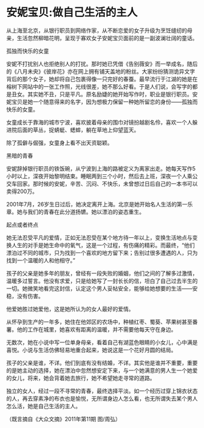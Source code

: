 # 安妮宝贝:做自己生活的主人

从上海至北京，从银行职员到网络作家，从不断恋爱的女子升级为烹饪缝纫的母亲，生活忽然柳暗花明，呈现于寡欢女子安妮宝贝面前的是一副波澜壮阔的童话。 

孤独而快乐的女童 

安妮不打扰别人也拒绝别人的打扰。那时她已凭借《告别薇安》而一举成名，随后的《八月未央》《彼岸花》亦在网上拥有铺天盖地的粉丝。大家纷纷猜测诡异文字背后的那个女子，她却将自己包裹得像一只完好的春蚕。最早流行于江湖的她是在榕树下网站中的一张工作照，光线很差，她不那么好看。于是人们说，会写字的都是丑女。其实她不丑，只是平凡。原名励婕的她开始写作时，职业是银行职员。安妮宝贝是她一个随意得来的名字，因为想极力保留一种她所留恋的身份——孤独而快乐的女童。 

女童成长于靠海的城市宁波，喜欢披着母亲的围巾对镜扮越剧名伶，喜欢一个人躲进院后面的草丛，捉蜻蜓、蟋蟀，躺在草地上仰望蓝天。 

除了孤僻与倔强，女童身上看不出天资聪颖。 

黑暗的青春 

安妮辞掉银行职员的铁饭碗，从宁波到上海的路被定义为离家出走。她每天写作5小时以上，深夜开始黎明结束。睡眠两到三个小时，然后去上班，深夜一个人乘公交车回家。那时候的安妮，辛苦、沉闷、不快乐，未曾想过日后自己的一本书可以卖得200万。 

2001年7月，26岁生日过后，她决定离开上海。北京是她开始名人生活的第一乐章。她与我们的青春在此分道扬镳。她以漂泊的姿态重生。 

起点或者终点 

她无法忍受平凡的爱情，正如无法忍受在某个地方待一年以上，变换生活地点与变换人生的对手是她生命中的氧气，这是一个过程，有伤痛的精彩。而最终，“他们漂泊过不同的城市，只为找到一个喜欢的地方留下来；告别过很多遭遇的人，只为找到一个温暖的人和他相守。” 

孩子的父亲是她多年的朋友，曾经有一段失败的婚姻，他们之间的了解多过激情，温暖多过誓言。他没有求爱，只是给她写了一封长长的信，坦白了自己过去半生的一切。她微笑地看完这封信，认定这个男人妥帖安全，能够给她想要的生活——安稳，没有伤害。 

他爱她胜过她爱他，这是她所认为的女人最好的爱情。 

从怀孕到生产的一年多，她住在他郊区的农场中，种植红枣、蜀葵、苹果树甚至番薯。他的工作在城里，她喜欢有距离的温暖，并不需要他每天守在身边。 

无数次，她在小说中写一位单身母亲，看着自己有湖蓝色眼睛的小女儿，心中满是喜悦。小说与生活仿佛轻易地重合起来，她说这是一个花好月圆的结局。 

孩子的父亲是谁，不详。他们到底有没有结婚，不详。其实他是谁并不重要，重要的是她主动的选择，她在漂泊中忽然想安定下来，与一个她满意的男人生一个她爱的女儿，将来，她会背着她去旅行，她不希望她走寻常的道路。 

独立的女人，经过一段不寻常的青春，最终选择平淡。如一个经历过穿上锦衣状态的人，再去穿素净的布衣也是愉悦，无所谓身边人怎么看，也无所谓失去某个男人怎么活，她是自己生活的主人。 

（既言摘自《大众文摘》2011年第11期 图/周弘）